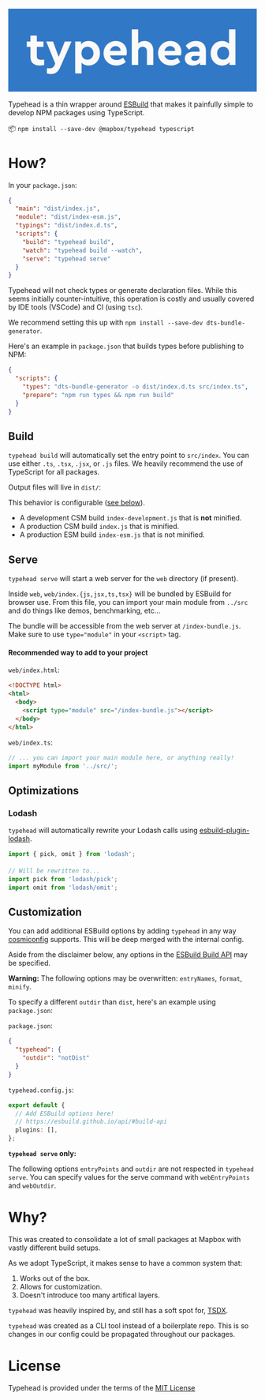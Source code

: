 ![logo](./assets/logo.png)

Typehead is a thin wrapper around [ESBuild](https://esbuild.github.io/) that makes it painfully simple to develop NPM packages using TypeScript.

📦 `npm install --save-dev @mapbox/typehead typescript`

# How?

In your `package.json`:

```json
{
  "main": "dist/index.js",
  "module": "dist/index-esm.js",
  "typings": "dist/index.d.ts",
  "scripts": {
    "build": "typehead build",
    "watch": "typehead build --watch",
    "serve": "typehead serve"
  }
}
```

Typehead will not check types or generate declaration files. While this seems initially counter-intuitive, this operation is costly and usually covered by IDE tools (VSCode) and CI (using `tsc`).

We recommend setting this up with `npm install --save-dev dts-bundle-generator`.

Here's an example in `package.json` that builds types before publishing to NPM:

```json
{
  "scripts": {
    "types": "dts-bundle-generator -o dist/index.d.ts src/index.ts",
    "prepare": "npm run types && npm run build"
  }
}
```

## Build

`typehead build` will automatically set the entry point to `src/index`. You can use either `.ts`, `.tsx`, `.jsx`, or `.js` files. We heavily recommend the use of TypeScript for all packages.

Output files will live in `dist/`:

This behavior is configurable ([see below](#Customization)).

- A development CSM build `index-development.js` that is **not** minified.
- A production CSM build `index.js` that is minified.
- A production ESM build `index-esm.js` that is not minified.

## Serve

`typehead serve` will start a web server for the `web` directory (if present).

Inside `web`, `web/index.{js,jsx,ts,tsx}` will be bundled by ESBuild for browser use. From this file, you can import your main module from `../src` and do things like demos, benchmarking, etc...

The bundle will be accessible from the web server at `/index-bundle.js`. Make sure to use `type="module"` in your `<script>` tag.

#### Recommended way to add to your project

`web/index.html`:

```html
<!DOCTYPE html>
<html>
  <body>
    <script type="module" src="/index-bundle.js"></script>
  </body>
</html>
```

`web/index.ts`:

```javascript
// ... you can import your main module here, or anything really!
import myModule from '../src/';
```

## Optimizations

### Lodash

`typehead` will automatically rewrite your Lodash calls using [esbuild-plugin-lodash](https://github.com/josteph/esbuild-plugin-lodash).

```typescript
import { pick, omit } from 'lodash';

// Will be rewritten to...
import pick from 'lodash/pick';
import omit from 'lodash/omit';
```

## Customization

You can add additional ESBuild options by adding `typehead` in any way [cosmiconfig](https://github.com/davidtheclark/cosmiconfig) supports. This will be deep merged with the internal config.

Aside from the disclaimer below, any options in the [ESBuild Build API](https://esbuild.github.io/api/#build-api) may be specified.

**Warning:** The following options may be overwritten: `entryNames`, `format`, `minify`.

To specify a different `outdir` than `dist`, here's an example using `package.json`:

`package.json`:

```json
{
  "typehead": {
    "outdir": "notDist"
  }
}
```

`typehead.config.js`:

```typescript
export default {
  // Add ESBuild options here!
  // https://esbuild.github.io/api/#build-api
  plugins: [],
};
```

**`typehead serve` only:**

The following options `entryPoints` and `outdir` are not respected in `typehead serve`. You can specify values for the serve command with `webEntryPoints` and `webOutdir`.

# Why?

This was created to consolidate a lot of small packages at Mapbox with vastly different build setups.

As we adopt TypeScript, it makes sense to have a common system that:

1. Works out of the box.
2. Allows for customization.
3. Doesn't introduce too many artifical layers.

`typehead` was heavily inspired by, and still has a soft spot for, [TSDX](https://github.com/formium/tsdx).

`typehead` was created as a CLI tool instead of a boilerplate repo. This is so changes in our config could be propagated throughout our packages.

# License

Typehead is provided under the terms of the [MIT License](https://github.com/mapbox/typehead/blob/main/LICENSE)
